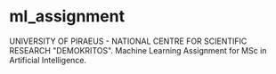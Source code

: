 # ml_assignment

UNIVERSITY OF PIRAEUS - NATIONAL CENTRE FOR SCIENTIFIC RESEARCH "DEMOKRITOS".
Machine Learning Assignment for MSc in Artificial Intelligence.
